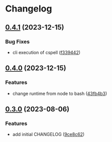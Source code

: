 # Changelog

## [0.4.1](https://github.com/nozomiishii/configs/compare/@nozomiishii/cspell-config-v0.4.0...@nozomiishii/cspell-config-v0.4.1) (2023-12-15)


### Bug Fixes

* cli execution of cspell ([f339442](https://github.com/nozomiishii/configs/commit/f339442e582517185d6a2f686bac29ff0b087f76))

## [0.4.0](https://github.com/nozomiishii/configs/compare/@nozomiishii/cspell-config-v0.3.0...@nozomiishii/cspell-config-v0.4.0) (2023-12-15)

### Features

- change runtime from node to bash ([43fb4b3](https://github.com/nozomiishii/configs/commit/43fb4b39ee6748e44f10b2273b436fa6aa92c937))

## [0.3.0](https://github.com/nozomiishii/configs/compare/@nozomiishii/cspell-config-v0.2.0...@nozomiishii/cspell-config-v0.3.0) (2023-08-06)

### Features

- add initial CHANGELOG ([9ce8c62](https://github.com/nozomiishii/configs/commit/9ce8c62626daccb52d6855312820188fbb069a18))
